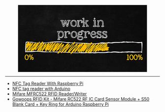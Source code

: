 <!--
Maintainer:   jeffskinnerbox@yahoo.com / www.jeffskinnerbox.me
Version:      0.0.0
-->


<div align="center">
<img src="https://raw.githubusercontent.com/jeffskinnerbox/blog/main/content/images/banners-bkgrds/work-in-progress.jpg" title="These materials require additional work and are not ready for general use." align="center" width=420px height=219px>
</div>


-----



* [NFC Tag Reader With Raspberry Pi](https://dzone.com/articles/nfc-tag-reader-with-raspberry-pi)
* [NFC tag reader with Arduino](https://gonzalo123.com/2017/06/12/nfc-tag-reader-with-arduino/)
* [Mifare MFRC522 RFID Reader/Writer](http://playground.arduino.cc/Learning/MFRC522)
* [Gowoops RFID Kit - Mifare RC522 RF IC Card Sensor Module + S50 Blank Card + Key Ring for Arduino Raspberry Pi](https://www.amazon.com/dp/B01KFM0XNG/)
